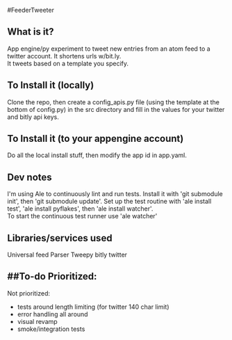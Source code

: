#FeederTweeter 
## What is it?
App engine/py experiment to tweet new entries from an atom feed to a twitter account.  It shortens urls w/bit.ly.   
It tweets based on a template you specify.

## To Install it (locally)
Clone the repo, then create a config_apis.py file (using the template at the bottom of config.py) in the src directory and fill in the values for your twitter and bitly api keys.

## To Install it (to your appengine account)
Do all the local install stuff, then modify the app id in app.yaml.   

## Dev notes 
I'm using Ale to continuously lint and run tests.  Install it with 'git submodule init', then 'git submodule update'.
Set up the test routine with 'ale install test', 'ale install pyflakes', then 'ale install watcher'.  
To start the continuous test runner use 'ale watcher'

## Libraries/services used
Universal feed Parser
Tweepy
bitly
twitter

##To-do
Prioritized:
-

Not prioritized:
- tests around length limiting (for twitter 140 char limit)
- error handling all around
- visual revamp
- smoke/integration tests